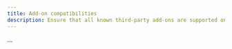 ```yaml
---
title: Add-on compatibilities
description: Ensure that all known third-party add-ons are supported on the next K8s version
---
```


...